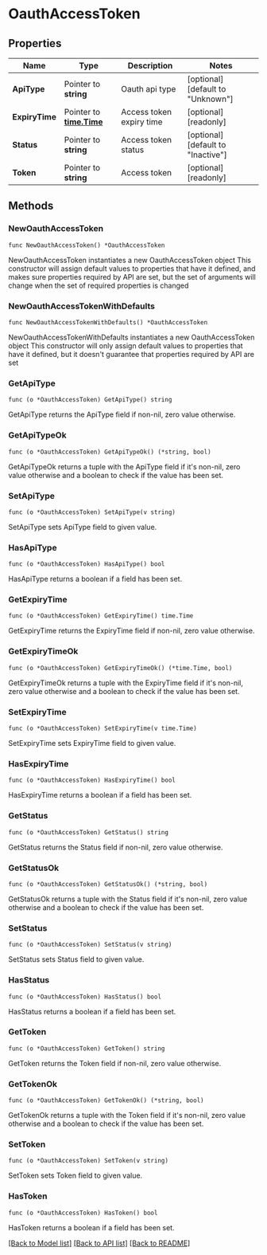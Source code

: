 # OauthAccessToken

## Properties

Name | Type | Description | Notes
------------ | ------------- | ------------- | -------------
**ApiType** | Pointer to **string** | Oauth api type | [optional] [default to "Unknown"]
**ExpiryTime** | Pointer to [**time.Time**](time.Time.md) | Access token expiry time | [optional] [readonly] 
**Status** | Pointer to **string** | Access token status | [optional] [default to "Inactive"]
**Token** | Pointer to **string** | Access token | [optional] [readonly] 

## Methods

### NewOauthAccessToken

`func NewOauthAccessToken() *OauthAccessToken`

NewOauthAccessToken instantiates a new OauthAccessToken object
This constructor will assign default values to properties that have it defined,
and makes sure properties required by API are set, but the set of arguments
will change when the set of required properties is changed

### NewOauthAccessTokenWithDefaults

`func NewOauthAccessTokenWithDefaults() *OauthAccessToken`

NewOauthAccessTokenWithDefaults instantiates a new OauthAccessToken object
This constructor will only assign default values to properties that have it defined,
but it doesn't guarantee that properties required by API are set

### GetApiType

`func (o *OauthAccessToken) GetApiType() string`

GetApiType returns the ApiType field if non-nil, zero value otherwise.

### GetApiTypeOk

`func (o *OauthAccessToken) GetApiTypeOk() (*string, bool)`

GetApiTypeOk returns a tuple with the ApiType field if it's non-nil, zero value otherwise
and a boolean to check if the value has been set.

### SetApiType

`func (o *OauthAccessToken) SetApiType(v string)`

SetApiType sets ApiType field to given value.

### HasApiType

`func (o *OauthAccessToken) HasApiType() bool`

HasApiType returns a boolean if a field has been set.

### GetExpiryTime

`func (o *OauthAccessToken) GetExpiryTime() time.Time`

GetExpiryTime returns the ExpiryTime field if non-nil, zero value otherwise.

### GetExpiryTimeOk

`func (o *OauthAccessToken) GetExpiryTimeOk() (*time.Time, bool)`

GetExpiryTimeOk returns a tuple with the ExpiryTime field if it's non-nil, zero value otherwise
and a boolean to check if the value has been set.

### SetExpiryTime

`func (o *OauthAccessToken) SetExpiryTime(v time.Time)`

SetExpiryTime sets ExpiryTime field to given value.

### HasExpiryTime

`func (o *OauthAccessToken) HasExpiryTime() bool`

HasExpiryTime returns a boolean if a field has been set.

### GetStatus

`func (o *OauthAccessToken) GetStatus() string`

GetStatus returns the Status field if non-nil, zero value otherwise.

### GetStatusOk

`func (o *OauthAccessToken) GetStatusOk() (*string, bool)`

GetStatusOk returns a tuple with the Status field if it's non-nil, zero value otherwise
and a boolean to check if the value has been set.

### SetStatus

`func (o *OauthAccessToken) SetStatus(v string)`

SetStatus sets Status field to given value.

### HasStatus

`func (o *OauthAccessToken) HasStatus() bool`

HasStatus returns a boolean if a field has been set.

### GetToken

`func (o *OauthAccessToken) GetToken() string`

GetToken returns the Token field if non-nil, zero value otherwise.

### GetTokenOk

`func (o *OauthAccessToken) GetTokenOk() (*string, bool)`

GetTokenOk returns a tuple with the Token field if it's non-nil, zero value otherwise
and a boolean to check if the value has been set.

### SetToken

`func (o *OauthAccessToken) SetToken(v string)`

SetToken sets Token field to given value.

### HasToken

`func (o *OauthAccessToken) HasToken() bool`

HasToken returns a boolean if a field has been set.


[[Back to Model list]](../README.md#documentation-for-models) [[Back to API list]](../README.md#documentation-for-api-endpoints) [[Back to README]](../README.md)


